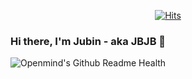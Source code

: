 <div align=center>

  [![Hits](https://hits.seeyoufarm.com/api/count/incr/badge.svg?url=https%3A%2F%2Fgithub.com%2Fjbjb4467&count_bg=%23873AD1&title_bg=%23555555&icon=&icon_color=%23E7E7E7&title=HITS&edge_flat=true)](https://hits.seeyoufarm.com)
  
</div>

### Hi there, I'm Jubin - aka JBJB 👋

![Openmind's Github Readme Health](https://github-readme-developer-health.com/cards/fit?username=jbjb4467)
